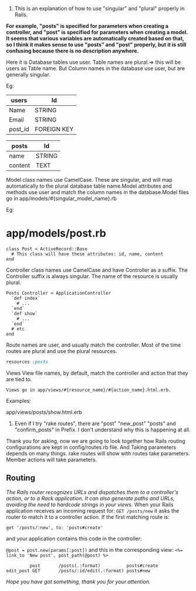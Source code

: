 1. This is an explanation of how to use "singular" and "plural" properly in Rails.

**For example, "posts" is specified for parameters when creating a controller, and "post" is specified for parameters when creating a model. It seems that various variables are automatically created based on that, so I think it makes sense to use "posts" and "post" properly, but it is still confusing because there is no description anywhere.**  

Here it is Database tables use user. Table names are plural.=> this will be users as Table name.
But Column names in the database use user, but are generally singular.

Eg:

users | Id
------------ | -------------
Name | STRING
Email | STRING
post_id | FOREIGN KEY


posts | Id
------------ | -------------
name  | STRING
content | TEXT


Model class names use CamelCase. These are singular, and will map automatically to the plural database table name.Model attributes and methods use user and match the column names in the database.Model files go in app/models/#{singular_model_name}.rb

Eg:
# app/models/post.rb
```
class Post < ActiveRecord::Base
  # This class will have these attributes: id, name, content
end
```
Controller class names use CamelCase and have Controller as a suffix. The Controller suffix is always singular. The name of the resource is usually plural.
```
Posts Controller < ApplicationController
  `def index`
    # ...
  `end`
  `def show`
    # ...
  `end`
  # etc
end
```
Route names are user, and usually match the controller. Most of the time routes are plural and use the plural resources.
```route.rb
resources :posts
```

Views
View file names, by default, match the controller and action that they are tied to.

```Views go in app/views/#{resource_name}/#{action_name}.html.erb.```

Examples:

app/views/posts/show.html.erb


1. Even if I try "rake routes", there are "post" "new_post" "posts" and "confirm_posts" in Prefix. I don't understand why this is happening at all.

Thank you for asking, now we are going to look together how Rails routing configurations are kept in config/routes.rb file. And Taking parameters depends on many things. rake routes will show with routes take parameters. Member actions will take parameters.
## Routing 
*The Rails router recognizes URLs and dispatches them to a controller's action, or to a Rack application. It can also generate paths and URLs, avoiding the need to hardcode strings in your views.*
 When your Rails application receives an incoming request for:
`GET /posts/new`
it asks the router to match it to a controller action. If the first matching route is:

`get '/posts/:new', to: 'posts#create'`

and your application contains this code in the controller:

`@post = post.new(params[:post])`
and this in the corresponding view:
`<%= link_to 'New post', post_path(@post) %>`



```posts    GET        /posts(.:format)          posts#index
         post       /posts(.:format)          posts#create
edit_post GET       /posts/:id/edit(.:format) posts#new
```

*Hope you have got something, thank you for your attention.*


